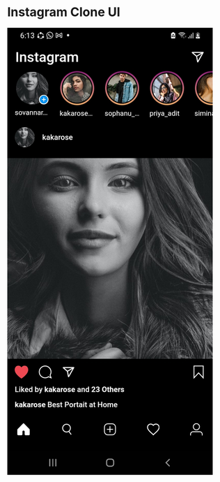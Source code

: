 <h1>Instagram Clone UI</h1>

![ScreenShot](https://github.com/Ebrahim1133/Instagram-Clone-UI-App-Using-Flutter/blob/master/Screenshot_20220506-061356.jpg)
